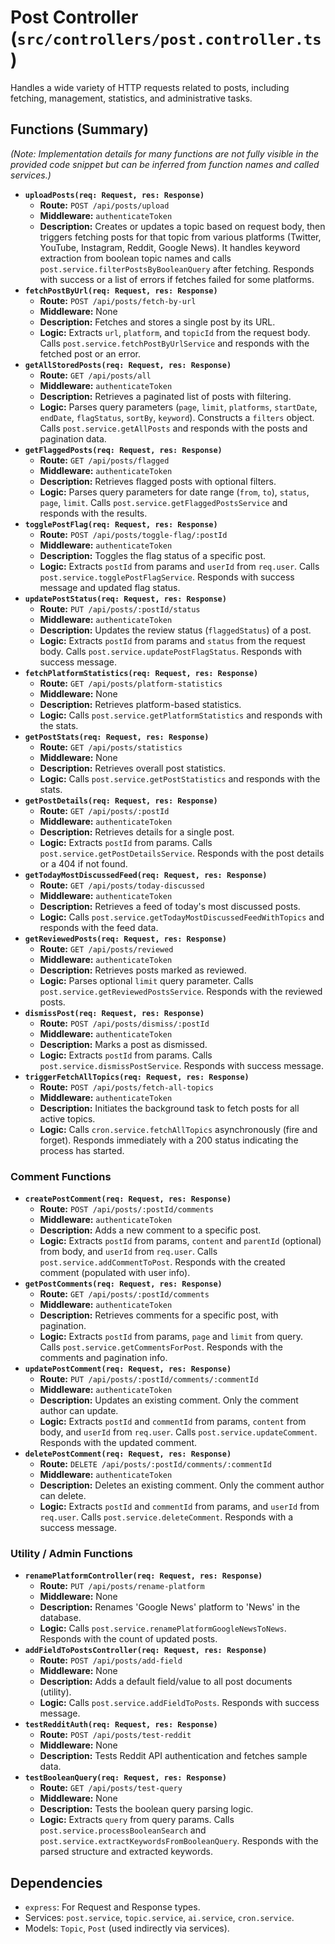 # Post Controller (`src/controllers/post.controller.ts`)

Handles a wide variety of HTTP requests related to posts, including fetching, management, statistics, and administrative tasks.

## Functions (Summary)

*(Note: Implementation details for many functions are not fully visible in the provided code snippet but can be inferred from function names and called services.)*

-   **`uploadPosts(req: Request, res: Response)`**
    -   **Route:** `POST /api/posts/upload`
    -   **Middleware:** `authenticateToken`
    -   **Description:** Creates or updates a topic based on request body, then triggers fetching posts for that topic from various platforms (Twitter, YouTube, Instagram, Reddit, Google News). It handles keyword extraction from boolean topic names and calls `post.service.filterPostsByBooleanQuery` after fetching. Responds with success or a list of errors if fetches failed for some platforms.
-   **`fetchPostByUrl(req: Request, res: Response)`**
    -   **Route:** `POST /api/posts/fetch-by-url`
    -   **Middleware:** None
    -   **Description:** Fetches and stores a single post by its URL.
    -   **Logic:** Extracts `url`, `platform`, and `topicId` from the request body. Calls `post.service.fetchPostByUrlService` and responds with the fetched post or an error.
-   **`getAllStoredPosts(req: Request, res: Response)`**
    -   **Route:** `GET /api/posts/all`
    -   **Middleware:** `authenticateToken`
    -   **Description:** Retrieves a paginated list of posts with filtering.
    -   **Logic:** Parses query parameters (`page`, `limit`, `platforms`, `startDate`, `endDate`, `flagStatus`, `sortBy`, `keyword`). Constructs a `filters` object. Calls `post.service.getAllPosts` and responds with the posts and pagination data.
-   **`getFlaggedPosts(req: Request, res: Response)`**
    -   **Route:** `GET /api/posts/flagged`
    -   **Middleware:** `authenticateToken`
    -   **Description:** Retrieves flagged posts with optional filters.
    -   **Logic:** Parses query parameters for date range (`from`, `to`), `status`, `page`, `limit`. Calls `post.service.getFlaggedPostsService` and responds with the results.
-   **`togglePostFlag(req: Request, res: Response)`**
    -   **Route:** `POST /api/posts/toggle-flag/:postId`
    -   **Middleware:** `authenticateToken`
    -   **Description:** Toggles the flag status of a specific post.
    -   **Logic:** Extracts `postId` from params and `userId` from `req.user`. Calls `post.service.togglePostFlagService`. Responds with success message and updated flag status.
-   **`updatePostStatus(req: Request, res: Response)`**
    -   **Route:** `PUT /api/posts/:postId/status`
    -   **Middleware:** `authenticateToken`
    -   **Description:** Updates the review status (`flaggedStatus`) of a post.
    -   **Logic:** Extracts `postId` from params and `status` from the request body. Calls `post.service.updatePostFlagStatus`. Responds with success message.
-   **`fetchPlatformStatistics(req: Request, res: Response)`**
    -   **Route:** `GET /api/posts/platform-statistics`
    -   **Middleware:** None
    -   **Description:** Retrieves platform-based statistics.
    -   **Logic:** Calls `post.service.getPlatformStatistics` and responds with the stats.
-   **`getPostStats(req: Request, res: Response)`**
    -   **Route:** `GET /api/posts/statistics`
    -   **Middleware:** None
    -   **Description:** Retrieves overall post statistics.
    -   **Logic:** Calls `post.service.getPostStatistics` and responds with the stats.
-   **`getPostDetails(req: Request, res: Response)`**
    -   **Route:** `GET /api/posts/:postId`
    -   **Middleware:** `authenticateToken`
    -   **Description:** Retrieves details for a single post.
    -   **Logic:** Extracts `postId` from params. Calls `post.service.getPostDetailsService`. Responds with the post details or a 404 if not found.
-   **`getTodayMostDiscussedFeed(req: Request, res: Response)`**
    -   **Route:** `GET /api/posts/today-discussed`
    -   **Middleware:** `authenticateToken`
    -   **Description:** Retrieves a feed of today's most discussed posts.
    -   **Logic:** Calls `post.service.getTodayMostDiscussedFeedWithTopics` and responds with the feed data.
-   **`getReviewedPosts(req: Request, res: Response)`**
    -   **Route:** `GET /api/posts/reviewed`
    -   **Middleware:** `authenticateToken`
    -   **Description:** Retrieves posts marked as reviewed.
    -   **Logic:** Parses optional `limit` query parameter. Calls `post.service.getReviewedPostsService`. Responds with the reviewed posts.
-   **`dismissPost(req: Request, res: Response)`**
    -   **Route:** `POST /api/posts/dismiss/:postId`
    -   **Middleware:** `authenticateToken`
    -   **Description:** Marks a post as dismissed.
    -   **Logic:** Extracts `postId` from params. Calls `post.service.dismissPostService`. Responds with success message.
-   **`triggerFetchAllTopics(req: Request, res: Response)`**
    -   **Route:** `POST /api/posts/fetch-all-topics`
    -   **Middleware:** `authenticateToken`
    -   **Description:** Initiates the background task to fetch posts for all active topics.
    -   **Logic:** Calls `cron.service.fetchAllTopics` asynchronously (fire and forget). Responds immediately with a 200 status indicating the process has started.

### Comment Functions

-   **`createPostComment(req: Request, res: Response)`**
    -   **Route:** `POST /api/posts/:postId/comments`
    -   **Middleware:** `authenticateToken`
    -   **Description:** Adds a new comment to a specific post.
    -   **Logic:** Extracts `postId` from params, `content` and `parentId` (optional) from body, and `userId` from `req.user`. Calls `post.service.addCommentToPost`. Responds with the created comment (populated with user info).
-   **`getPostComments(req: Request, res: Response)`**
    -   **Route:** `GET /api/posts/:postId/comments`
    -   **Middleware:** `authenticateToken`
    -   **Description:** Retrieves comments for a specific post, with pagination.
    -   **Logic:** Extracts `postId` from params, `page` and `limit` from query. Calls `post.service.getCommentsForPost`. Responds with the comments and pagination info.
-   **`updatePostComment(req: Request, res: Response)`**
    -   **Route:** `PUT /api/posts/:postId/comments/:commentId`
    -   **Middleware:** `authenticateToken`
    -   **Description:** Updates an existing comment. Only the comment author can update.
    -   **Logic:** Extracts `postId` and `commentId` from params, `content` from body, and `userId` from `req.user`. Calls `post.service.updateComment`. Responds with the updated comment.
-   **`deletePostComment(req: Request, res: Response)`**
    -   **Route:** `DELETE /api/posts/:postId/comments/:commentId`
    -   **Middleware:** `authenticateToken`
    -   **Description:** Deletes an existing comment. Only the comment author can delete.
    -   **Logic:** Extracts `postId` and `commentId` from params, and `userId` from `req.user`. Calls `post.service.deleteComment`. Responds with a success message.

### Utility / Admin Functions

-   **`renamePlatformController(req: Request, res: Response)`**
    -   **Route:** `PUT /api/posts/rename-platform`
    -   **Middleware:** None
    -   **Description:** Renames 'Google News' platform to 'News' in the database.
    -   **Logic:** Calls `post.service.renamePlatformGoogleNewsToNews`. Responds with the count of updated posts.
-   **`addFieldToPostsController(req: Request, res: Response)`**
    -   **Route:** `POST /api/posts/add-field`
    -   **Middleware:** None
    -   **Description:** Adds a default field/value to all post documents (utility).
    -   **Logic:** Calls `post.service.addFieldToPosts`. Responds with success message.
-   **`testRedditAuth(req: Request, res: Response)`**
    -   **Route:** `POST /api/posts/test-reddit`
    -   **Middleware:** None
    -   **Description:** Tests Reddit API authentication and fetches sample data.
-   **`testBooleanQuery(req: Request, res: Response)`**
    -   **Route:** `GET /api/posts/test-query`
    -   **Middleware:** None
    -   **Description:** Tests the boolean query parsing logic.
    -   **Logic:** Extracts `query` from query params. Calls `post.service.processBooleanSearch` and `post.service.extractKeywordsFromBooleanQuery`. Responds with the parsed structure and extracted keywords.

## Dependencies

-   `express`: For Request and Response types.
-   Services: `post.service`, `topic.service`, `ai.service`, `cron.service`.
-   Models: `Topic`, `Post` (used indirectly via services). 